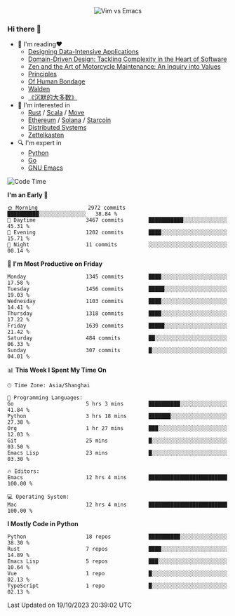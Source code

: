 <p align="center">
    <img src="https://gist.githubusercontent.com/coldnight/e696baffb094e71c96cb302118878eae/raw/40ea5053a6f66cc65f90f437e4173497da225958/banner.gif" alt="Vim vs Emacs" />
</p>

### Hi there 👋

- 📖 I'm reading❤️
    + [Designing Data-Intensive Applications](https://www.oreilly.com/library/view/designing-data-intensive-applications/9781491903063/)
    + [Domain-Driven Design: Tackling Complexity in the Heart of Software](https://www.dddcommunity.org/book/evans_2003/)
    + [Zen and the Art of Motorcycle Maintenance: An Inquiry into Values](https://en.wikipedia.org/wiki/Zen_and_the_Art_of_Motorcycle_Maintenance)
    + [Principles](https://www.principles.com/)
    + [Of Human Bondage](https://en.wikipedia.org/wiki/Of_Human_Bondage)
    + [Walden](https://en.wikipedia.org/wiki/Walden)
    + [《沉默的大多数》](https://en.wikipedia.org/wiki/Silent_majority)
- 🌱 I'm interested in
    + [Rust](https://www.rust-lang.org/) / [Scala](https://www.scala-lang.org/) / [Move](https://github.com/move-language/move/)
    + [Ethereum](https://ethereum.org/en/) / [Solana](https://solana.com/) / [Starcoin](https://github.com/starcoinorg/starcoin)
	+ [Distributed Systems](https://www.linuxzen.com/notes/topics/20200320174417_%E5%88%86%E5%B8%83%E5%BC%8F/)
	+ [Zettelkasten](https://www.linuxzen.com/notes/notes/20220120080920-slip_box/)
- 🔍 I'm expert in
    + [Python](https://www.python.org/)
    + [Go](https://go.dev/)
    + [GNU Emacs](https://www.gnu.org/software/emacs/)

<!--START_SECTION:waka-->
![Code Time](http://img.shields.io/badge/Code%20Time-2%2C431%20hrs%2029%20mins-blue)

**I'm an Early 🐤** 

```text
🌞 Morning                2972 commits        ██████████░░░░░░░░░░░░░░░   38.84 % 
🌆 Daytime                3467 commits        ███████████░░░░░░░░░░░░░░   45.31 % 
🌃 Evening                1202 commits        ████░░░░░░░░░░░░░░░░░░░░░   15.71 % 
🌙 Night                  11 commits          ░░░░░░░░░░░░░░░░░░░░░░░░░   00.14 % 
```
📅 **I'm Most Productive on Friday** 

```text
Monday                   1345 commits        ████░░░░░░░░░░░░░░░░░░░░░   17.58 % 
Tuesday                  1456 commits        █████░░░░░░░░░░░░░░░░░░░░   19.03 % 
Wednesday                1103 commits        ████░░░░░░░░░░░░░░░░░░░░░   14.41 % 
Thursday                 1318 commits        ████░░░░░░░░░░░░░░░░░░░░░   17.22 % 
Friday                   1639 commits        █████░░░░░░░░░░░░░░░░░░░░   21.42 % 
Saturday                 484 commits         ██░░░░░░░░░░░░░░░░░░░░░░░   06.33 % 
Sunday                   307 commits         █░░░░░░░░░░░░░░░░░░░░░░░░   04.01 % 
```


📊 **This Week I Spent My Time On** 

```text
🕑︎ Time Zone: Asia/Shanghai

💬 Programming Languages: 
Go                       5 hrs 3 mins        ██████████░░░░░░░░░░░░░░░   41.84 % 
Python                   3 hrs 18 mins       ███████░░░░░░░░░░░░░░░░░░   27.38 % 
Org                      1 hr 27 mins        ███░░░░░░░░░░░░░░░░░░░░░░   12.03 % 
Git                      25 mins             █░░░░░░░░░░░░░░░░░░░░░░░░   03.50 % 
Emacs Lisp               23 mins             █░░░░░░░░░░░░░░░░░░░░░░░░   03.30 % 

🔥 Editors: 
Emacs                    12 hrs 4 mins       █████████████████████████   100.00 % 

💻 Operating System: 
Mac                      12 hrs 4 mins       █████████████████████████   100.00 % 
```

**I Mostly Code in Python** 

```text
Python                   18 repos            ██████████░░░░░░░░░░░░░░░   38.30 % 
Rust                     7 repos             ████░░░░░░░░░░░░░░░░░░░░░   14.89 % 
Emacs Lisp               5 repos             ███░░░░░░░░░░░░░░░░░░░░░░   10.64 % 
Vue                      1 repo              █░░░░░░░░░░░░░░░░░░░░░░░░   02.13 % 
TypeScript               1 repo              █░░░░░░░░░░░░░░░░░░░░░░░░   02.13 % 
```




 Last Updated on 19/10/2023 20:39:02 UTC
<!--END_SECTION:waka-->
